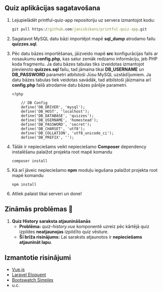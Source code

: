 ## Quiz aplikācijas sagatavošana

1. Lejupielādēt printful-quiz-app repositoriju uz servera izmantojot kodu:
    ```cmd
    git pull https://github.com/janiskikans/printful-quiz-app.git
    ```
2. Sagatavot MySQL datu bāzi importējot mapē **sql_dump** atrodamo failu **quizzes.sql**.

3. Pēc datu bāzes importēšanas, jāizveido mapē **src** konfigurācijas fails ar nosaukumu **config.php**, kas satur zemāk redzamo informāciju, jeb PHP koda fragmentu. Ja datu bāzes tabulas tiks izveidotas izmantojot pievienoto **quizzes.sql** failu, tad jāmaina tikai **DB_USERNAME** un **DB_PASSWORD** parametri atbilstoši Jūsu MySQL uzstādījumiem. Ja datu bāzes tabulas tiek veidotas savādāk, tad atbilstoši jāizmaina arī **config.php**  failā atrodamie datu bāzes pārējie parametri.
   
   ```
   <?php
       
       // DB Config
       define('DB_DRIVER', 'mysql');
       define('DB_HOST', 'localhost');
       define('DB_DATABASE', 'quizzes');
       define('DB_USERNAME', 'homestead');
       define('DB_PASSWORD', 'secret');
       define('DB_CHARSET', 'utf8');
       define('DB_COLLATION', 'utf8_unicode_ci');
       define('DB_PREFIX', '');
   ```
   
  4. Tālāk ir nepieciešams veikt nepieciešamo **Composer** dependency instalēšanu palaižot projekta root mapē komandu
    
        ```
        composer install
        ```

  5. Kā arī jāveic nepieciešamo **npm** moduļu iegušana palaižot projekta root mapē komandu
  
      ```
      npm install
      ```
   
  6. Atliek palaist tikai serveri un done!
  
  ## Zināmās problēmas :bug:
 
  1. **Quiz History saraksta atjaunināšanās**
        * **Problēma:** _quiz-history.vue_ komponentē uzreiz pēc kārtējā quiz izpildes **neatjaunojas** izpildīto quiz vēsture. 
        * **Šī brīža risinājums:** Lai saraksts atjaunotos ir **nepieciešams atjaunināt lapu**.
        
  ## Izmantotie risinājumi
  
  * [Vue.js](https://vuejs.org/)
  * [Laravel Eloquent](https://laravel.com/docs/5.8/eloquent)
  * [Bootswatch Simplex](https://bootswatch.com/simplex/)
  * u.c.
